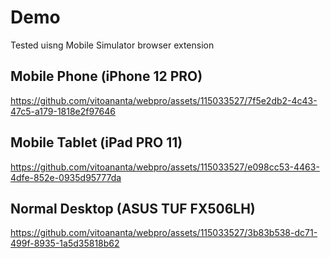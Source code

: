 # Demo
Tested uisng Mobile Simulator browser extension

## Mobile Phone (iPhone 12 PRO)
https://github.com/vitoananta/webpro/assets/115033527/7f5e2db2-4c43-47c5-a179-1818e2f97646

## Mobile Tablet (iPad PRO 11)
https://github.com/vitoananta/webpro/assets/115033527/e098cc53-4463-4dfe-852e-0935d95777da

## Normal Desktop (ASUS TUF FX506LH)
https://github.com/vitoananta/webpro/assets/115033527/3b83b538-dc71-499f-8935-1a5d35818b62
